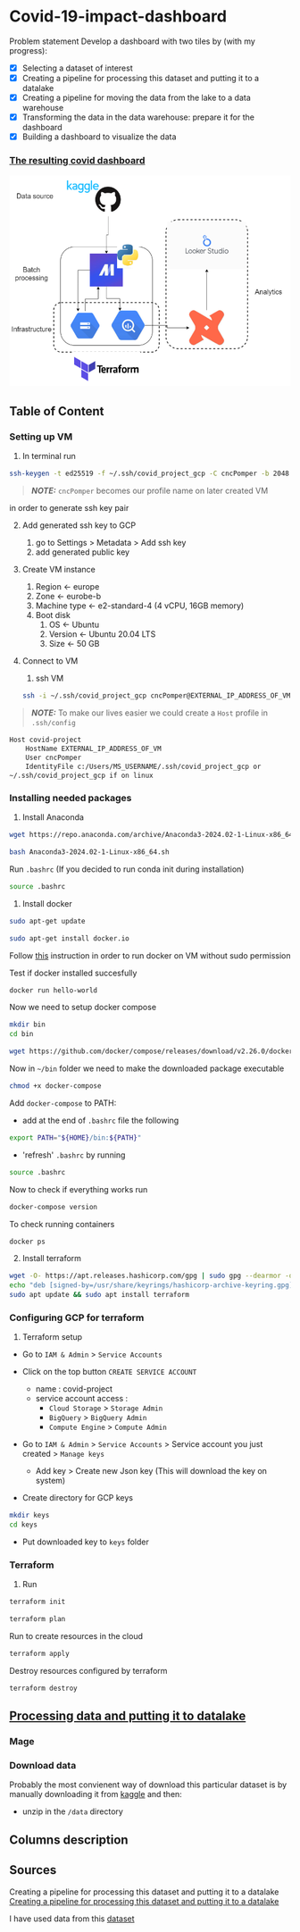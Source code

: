 # Covid-19-impact-dashboard

Problem statement
Develop a dashboard with two tiles by (with my progress):

- [x] Selecting a dataset of interest
- [x] Creating a pipeline for processing this dataset and putting it to a datalake
- [x] Creating a pipeline for moving the data from the lake to a data warehouse
- [x] Transforming the data in the data warehouse: prepare it for the dashboard
- [x] Building a dashboard to visualize the data

### [The resulting covid dashboard](https://lookerstudio.google.com/reporting/b3fbe0b9-3c01-41e4-bac0-76368d3b529b)

![de-project-pipeline](./img/de_project_pipeline.png)


## Table of Content



### Setting up VM

1. In terminal run
```bash
ssh-keygen -t ed25519 -f ~/.ssh/covid_project_gcp -C cncPomper -b 2048
```

> **_NOTE:_**  `cncPomper` becomes our profile name on later created VM

in order to generate ssh key pair

2. Add generated ssh key to GCP
    1. go to Settings > Metadata > Add ssh key
    2. add generated public key

3. Create VM instance
    1. Region <- europe
    2. Zone <- eurobe-b
    3. Machine type <- e2-standard-4 (4 vCPU, 16GB memory)
    4. Boot disk
        1. OS <- Ubuntu
        2. Version <- Ubuntu 20.04 LTS
        3. Size <- 50 GB

4. Connect to VM
    1. ssh VM
    ```bash
    ssh -i ~/.ssh/covid_project_gcp cncPomper@EXTERNAL_IP_ADDRESS_OF_VM
    ```

> **_NOTE:_**  To make our lives easier we could create a `Host` profile in `.ssh/config`
```
Host covid-project
    HostName EXTERNAL_IP_ADDRESS_OF_VM
    User cncPomper
    IdentityFile c:/Users/MS_USERNAME/.ssh/covid_project_gcp or ~/.ssh/covid_project_gcp if on linux
```

### Installing needed packages

1. Install Anaconda

```bash
wget https://repo.anaconda.com/archive/Anaconda3-2024.02-1-Linux-x86_64.sh
```

```bash
bash Anaconda3-2024.02-1-Linux-x86_64.sh
```

Run `.bashrc` (If you decided to run conda init during installation)
```bash
source .bashrc
```

1. Install docker

```bash
sudo apt-get update
```

```bash
sudo apt-get install docker.io
```

Follow <a href="https://github.com/sindresorhus/guides/blob/main/docker-without-sudo.md" target="_blank">this</a> instruction in order to run docker on VM without sudo permission

Test if docker installed succesfully
```bash
docker run hello-world
```

Now we need to setup docker compose
```bash
mkdir bin
cd bin
```

```bash
wget https://github.com/docker/compose/releases/download/v2.26.0/docker-compose-linux-x86_64 -O docker-compose
```

Now in `~/bin` folder we need to make the downloaded package executable

```bash
chmod +x docker-compose
```

Add `docker-compose` to PATH:
- add at the end of `.bashrc` file the following

```bash
export PATH="${HOME}/bin:${PATH}"
```

- 'refresh' `.bashrc` by running

```bash
source .bashrc
```

Now to check if everything works run
```bash
docker-compose version
```

To check running containers
```bash
docker ps
```

2. Install terraform

```bash
wget -O- https://apt.releases.hashicorp.com/gpg | sudo gpg --dearmor -o /usr/share/keyrings/hashicorp-archive-keyring.gpg
echo "deb [signed-by=/usr/share/keyrings/hashicorp-archive-keyring.gpg] https://apt.releases.hashicorp.com $(lsb_release -cs) main" | sudo tee /etc/apt/sources.list.d/hashicorp.list
sudo apt update && sudo apt install terraform
```

### Configuring GCP for terraform

1. Terraform setup
- Go to `IAM & Admin` > `Service Accounts`
- Click on the top button `CREATE SERVICE ACCOUNT`
    - name : covid-project
    - service account access :
        - `Cloud Storage` > `Storage Admin`
        - `BigQuery` > `BigQuery Admin`
        - `Compute Engine` > `Compute Admin`

- Go to `IAM & Admin` > `Service Accounts` > Service account you just created > `Manage keys`
    - Add key > Create new Json key (This will download the key on system)

- Create directory for GCP keys

```bash
mkdir keys
cd keys
```

- Put downloaded key to `keys` folder

### Terraform

1. Run

```bash
terraform init
```

```bash
terraform plan
```

Run to create resources in the cloud

```bash
terraform apply
```

Destroy resources configured by terraform

```bash
terraform destroy
```


## [Processing data and putting it to datalake](./md/processing_and_putting_to_datalake.md)

<!-- <a href="./md/processing_and_putting_to_datalake.md" target="_blank">Processing data and putting it to datalake</a> -->

### Mage



<!-- 2. Install pgcli

```bash
pip install pgcli
``` -->

### Download data
Probably the most convienent way of download this particular dataset is by manually downloading it from <a href="https://www.kaggle.com/datasets/sudalairajkumar/novel-corona-virus-2019-dataset" target="_blank">kaggle</a> and then:
- unzip in the `/data` directory


## Columns description

## Sources

Creating a pipeline for processing this dataset and putting it to a datalake
<a href="./md/processing_and_putting_to_datalake.md" target="_blank">Creating a pipeline for processing this dataset and putting it to a datalake</a>

I have used data from this <a href="https://www.kaggle.com/datasets/sudalairajkumar/novel-corona-virus-2019-dataset" target="_blank">dataset</a>